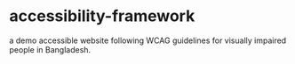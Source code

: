 # accessibility-framework
a demo accessible website following WCAG guidelines for visually impaired people in Bangladesh.
